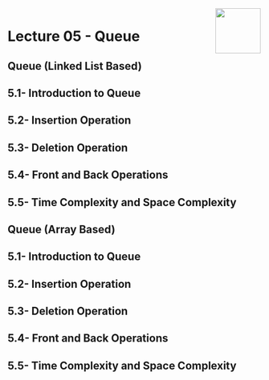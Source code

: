 <img align="right" width="90" height="90" src="https://github.com/cs-MohamedAyman/Computer-Science-Textbooks/blob/master/logos/data-structures.jpg">

# Lecture 05 - Queue

## Queue (Linked List Based)
## 5.1- Introduction to Queue
## 5.2- Insertion Operation
## 5.3- Deletion Operation
## 5.4- Front and Back Operations
## 5.5- Time Complexity and Space Complexity

## Queue (Array Based)
## 5.1- Introduction to Queue
## 5.2- Insertion Operation
## 5.3- Deletion Operation
## 5.4- Front and Back Operations
## 5.5- Time Complexity and Space Complexity
